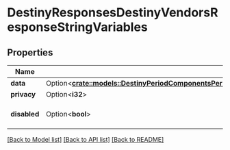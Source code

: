 # DestinyResponsesDestinyVendorsResponseStringVariables

## Properties

Name | Type | Description | Notes
------------ | ------------- | ------------- | -------------
**data** | Option<[**crate::models::DestinyPeriodComponentsPeriodStringVariablesPeriodDestinyStringVariablesComponent**](Destiny.Components.StringVariables.DestinyStringVariablesComponent.md)> |  | [optional]
**privacy** | Option<**i32**> |  | [optional]
**disabled** | Option<**bool**> | If true, this component is disabled. | [optional]

[[Back to Model list]](../README.md#documentation-for-models) [[Back to API list]](../README.md#documentation-for-api-endpoints) [[Back to README]](../README.md)


